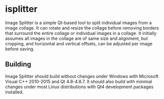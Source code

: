 # isplitter

Image Splitter is a simple Qt-based tool to split individual images from a 
image collage. It can rotate and resize the collage before removing borders
that surround the entire collage or individual images in a collage. It 
initially assumes all images in the collage are of same size and alignment,
but cropping, and horizontal and vertical offsets, can be adjusted per image
before saving.

## Building

Image Splitter should build without changes under Windows with Microsoft
Visual C++ 2010-2015 and Qt 4.8-4.8.7. It should also build with minimal
changes under most Linux distributions with Qt4 development
packages installed.
